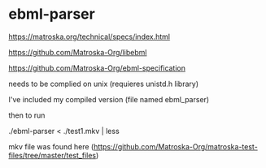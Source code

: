 # ebml-parser
https://matroska.org/technical/specs/index.html

https://github.com/Matroska-Org/libebml

https://github.com/Matroska-Org/ebml-specification


needs to be complied on unix (requieres unistd.h library)

I've included my compiled version (file named ebml_parser)

then to run

./ebml-parser < ./test1.mkv | less

mkv file was found here (https://github.com/Matroska-Org/matroska-test-files/tree/master/test_files)
